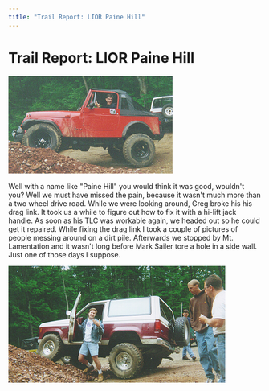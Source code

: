 ```yaml
---
title: "Trail Report: LIOR Paine Hill"
---
```

# Trail Report: LIOR Paine Hill

![Mark](../../../img/terry/trail/liorct2.jpg)

Well with a name like "Paine Hill" you would think it was good, wouldn't you? Well we must have missed the pain, because it wasn't much more than a two wheel drive road. While we were looking around, Greg broke his his drag link. It took us a while to figure out how to fix it with a hi-lift jack handle. As soon as his TLC was workable again, we headed out so he could get it repaired. While fixing the drag link I took a couple of pictures of people messing around on a dirt pile. Afterwards we stopped by Mt. Lamentation and it wasn't long before Mark Sailer tore a hole in a side wall. Just one of those days I suppose. 

![Glen](../../../img/terry/trail/liorct1.jpg)